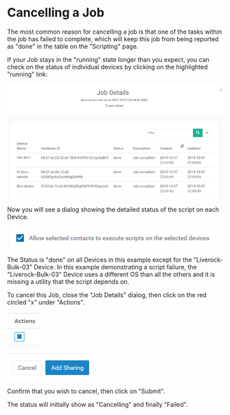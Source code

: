 # Cancelling a Job

The most common reason for cancelling a job is that one of the tasks within the job has failed to complete, which will keep this job from being reported as "done" in the table on the "Scripting" page.

If your Job stays in the "running" state longer than you expect, you can check on the status of individual devices by clicking on the highlighted "running" link:

![](../../.gitbook/assets/image%20%28154%29.png)

Now you will see a dialog showing the detailed status of the script on each Device.

![](../../.gitbook/assets/image%20%2899%29.png)

The Status is "done" on all Devices in this example except for the "Liverock-Bulk-03" Device.  In this example demonstrating a script failure, the "Liverock-Bulk-03" Device uses a different OS than all the others and it is missing a utility that the script depends on.

To cancel this Job, close the "Job Details" dialog, then click on the red circled "x" under "Actions".

![](../../.gitbook/assets/image%20%2819%29.png)

![](../../.gitbook/assets/image%20%28273%29.png)

Confirm that you wish to cancel, then click on "Submit".

The status will initially show as "Cancelling" and finally "Failed".

